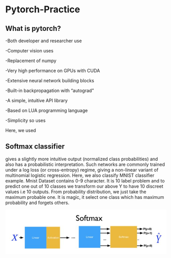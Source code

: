 # Pytorch-Practice
## What is pytorch?

  -Both developer and researcher use 
  
  -Computer vision uses 
  
  -Replacement of numpy
  
  -Very high performance on GPUs with CUDA
  
  -Extensive neural network building blocks 
  
  -Built-in backpropagation with “autograd”
  
  -A simple, intuitive API library
  
  -Based on LUA programming language
  
  -Simplicity so uses 


Here, we used 
## Softmax classifier 
gives a slightly more intuitive output (normalized class probabilities) and also has a probabilistic interpretation. 
Such networks are commonly trained under a log loss (or cross-entropy) regime, giving a non-linear variant of multinomial logistic regression.
Here, we also classify MNIST classifier example. Mnist Dataset contains 0-9 character.  It is 10 label problem and to predict one out of 10 classes we transform our above Y to have 10 discreet values i.e 10 outputs. From probability distribution, we just take the maximum probable one. It is magic, it select one class which has maximum probability and forgets others. 


![](Images/Softmax_Image.JPG)
